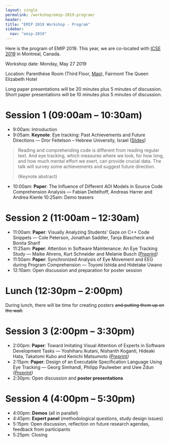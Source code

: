 ```yaml
---
layout: single
permalink: /workshop/emip-2019-program/
header:
title: "EMIP 2019 Workshop - Program"
sidebar:
  nav: "emip-2019"
---
```


Here is the program of EMIP 2019. This year, we are co-located with [ICSE 2019](https://conf.researchr.org/home/icse-2019) in Montreal, Canada.

Workshop date: Monday, May 27 2019

Location: Parenthèse Room (Third Floor, [Map](https://2019.icse-conferences.org/venue/icse-2019-venue)), Fairmont The Queen Elizabeth Hotel

Long paper presentations will be 20 minutes plus 5 minutes of discussion. Short paper presentations will be 10 minutes plus 5 minutes of discussion.

# Session 1 (09:00am – 10:30am)
- 9:00am: Introduction
- 9:05am: **Keynote**: Eye tracking: Past Achievements and Future Directions — Dror Feitelson – Hebrew University, Israel ([Slides](http://emipws.org/wp-content/uploads/2019/05/2019-emip-eye-comp.pdf))
> Reading and comprehending code is different from reading regular text. And eye tracking, which measures where we look, for how long, and how much mental effort we exert, can provide crucial data. The talk will survey some achievements and suggest future direction.
> 
> (Keynote abstract)
- 10:00am: **Paper**: The Influence of Different AOI Models in Source Code Comprehension Analysis — Fabian Deitelhoff, Andreas Harrer and Andrea Kienle
10:25am: Demo teasers

# Session 2 (11:00am – 12:30am)
- 11:00am: **Paper**: Visually Analyzing Students’ Gaze on C++ Code Snippets — Cole Peterson, Jonathan Saddler, Tanja Blascheck and Bonita Sharif
- 11:25am: **Paper**: Attention in Software Maintenance: An Eye Tracking Study — Maike Ahrens, Kurt Schneider and Melanie Busch *([Preprint](https://www.researchgate.net/publication/331650746_Attention_in_Software_Maintenance_An_Eye_Tracking_Study))*
- 11:50am: **Paper**: Synchronized Analysis of Eye Movement and EEG during Program Comprehension — Toyomi Ishida and Hidetake Uwano
- 12:10am: Open discussion and preparation for poster session

# Lunch (12:30pm – 2:00pm)
During lunch, there will be time for creating posters ~~and putting them up on the wall.~~

# Session 3 (2:00pm – 3:30pm)
- 2:00pm: **Paper**: Toward Imitating Visual Attention of Experts in Software Development Tasks — Yoshiharu Ikutani, Nishanth Koganti, Hideaki Hata, Takatomi Kubo and Kenichi Matsumoto *([Preprint](https://arxiv.org/abs/1903.06320))*
- 2:15pm: **Paper**: Design of an Executable Specification Language Using Eye Tracking — Georg Simhandl, Philipp Paulweber and Uwe Zdun *([Preprint](https://casm-lang.org/publication/simhandl2019emip))*
- 2:30pm: Open discussion and **poster presentations**

# Session 4 (4:00pm – 5:30pm)
- 4:00pm: **Demos** (all in parallel)
- 4:45pm: **Expert panel** (methodological questions, study design issues)
- 5:15pm: Open discussion, reflection on future research agendas, feedback from participants
- 5:25pm: Closing
